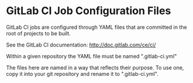 GitLab CI Job Configuration Files
=================================

GitLab CI jobs are configured through YAML files that are
committed in the root of projects to be built. 

See the GitLab CI documentation: http://doc.gitlab.com/ce/ci/

Within a given repository the YAML file must be named ".gitlab-ci.yml"

The files here are named in a way that reflects their purpose. To
use one, copy it into your git repository and rename it to ".gitlab-ci.yml".

 